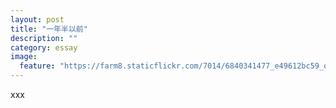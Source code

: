 ```yaml
---
layout: post
title: "一年半以前"
description: ""
category: essay 
image:
  feature: "https://farm8.staticflickr.com/7014/6840341477_e49612bc59_o_d.jpg"
---
```

xxx  

